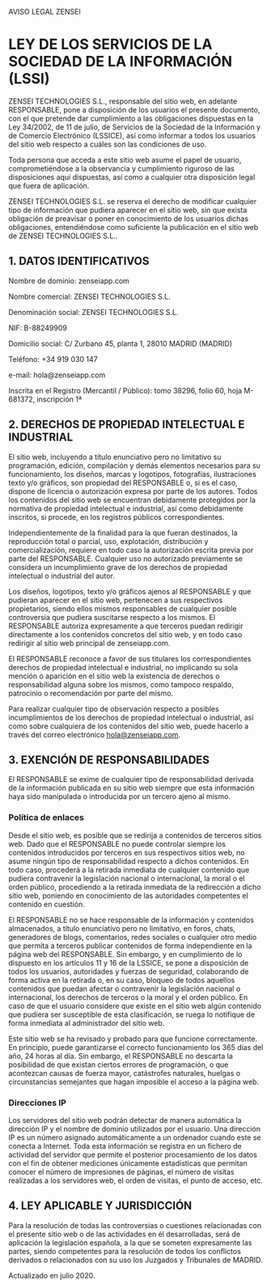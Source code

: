 AVISO LEGAL ZENSEI

# LEY DE LOS SERVICIOS DE LA SOCIEDAD DE LA INFORMACIÓN (LSSI)

ZENSEI TECHNOLOGIES S.L., responsable del sitio web, en adelante
RESPONSABLE, pone a disposición de los usuarios el presente documento,
con el que pretende dar cumplimiento a las obligaciones dispuestas en la
Ley 34/2002, de 11 de julio, de Servicios de la Sociedad de la
Información y de Comercio Electrónico (LSSICE), así como informar a
todos los usuarios del sitio web respecto a cuáles son las condiciones
de uso.

Toda persona que acceda a este sitio web asume el papel de usuario,
comprometiéndose a la observancia y cumplimiento riguroso de las
disposiciones aquí dispuestas, así como a cualquier otra disposición
legal que fuera de aplicación.

ZENSEI TECHNOLOGIES S.L. se reserva el derecho de modificar cualquier tipo
de información que pudiera aparecer en el sitio web, sin que exista
obligación de preavisar o poner en conocimiento de los usuarios dichas
obligaciones, entendiéndose como suficiente la publicación en el sitio
web de ZENSEI TECHNOLOGIES S.L..


## 1. DATOS IDENTIFICATIVOS

Nombre de dominio: zenseiapp.com

Nombre comercial: ZENSEI TECHNOLOGIES S.L.

Denominación social: ZENSEI TECHNOLOGIES S.L.

NIF: B-88249909

Domicilio social: C/ Zurbano 45, planta 1, 28010 MADRID (MADRID)

Teléfono: +34 919 030 147

e-mail: hola\@zenseiapp.com

Inscrita en el Registro (Mercantil / Público): tomo 38296, folio 60, hoja M-681372, inscripción 1ª


## 2. DERECHOS DE PROPIEDAD INTELECTUAL E INDUSTRIAL

El sitio web, incluyendo a título enunciativo pero no limitativo su
programación, edición, compilación y demás elementos necesarios para su
funcionamiento, los diseños, marcas y logotipos, fotografías,
ilustraciones texto y/o gráficos, son propiedad del RESPONSABLE o, si es
el caso, dispone de licencia o autorización expresa por parte de los
autores. Todos los contenidos del sitio web se encuentran debidamente
protegidos por la normativa de propiedad intelectual e industrial, así
como debidamente inscritos, si procede, en los registros públicos
correspondientes.

Independientemente de la finalidad para la que fueran destinados, la
reproducción total o parcial, uso, explotación, distribución y
comercialización, requiere en todo caso la autorización escrita previa
por parte del RESPONSABLE. Cualquier uso no autorizado previamente se
considera un incumplimiento grave de los derechos de propiedad
intelectual o industrial del autor.

Los diseños, logotipos, texto y/o gráficos ajenos al RESPONSABLE y que
pudieran aparecer en el sitio web, pertenecen a sus respectivos
propietarios, siendo ellos mismos responsables de cualquier posible
controversia que pudiera suscitarse respecto a los mismos. El
RESPONSABLE autoriza expresamente a que terceros puedan redirigir
directamente a los contenidos concretos del sitio web, y en todo caso
redirigir al sitio web principal de zenseiapp.com.

El RESPONSABLE reconoce a favor de sus titulares los correspondientes
derechos de propiedad intelectual e industrial, no implicando su sola
mención o aparición en el sitio web la existencia de derechos o
responsabilidad alguna sobre los mismos, como tampoco respaldo,
patrocinio o recomendación por parte del mismo.

Para realizar cualquier tipo de observación respecto a posibles
incumplimientos de los derechos de propiedad intelectual o industrial,
así como sobre cualquiera de los contenidos del sitio web, puede hacerlo
a través del correo electrónico hola@zenseiapp.com.

## 3. EXENCIÓN DE RESPONSABILIDADES

El RESPONSABLE se exime de cualquier tipo de responsabilidad derivada de
la información publicada en su sitio web siempre que esta información
haya sido manipulada o introducida por un tercero ajeno al mismo.

### Política de enlaces

Desde el sitio web, es posible que se redirija a contenidos de terceros
sitios web. Dado que el RESPONSABLE no puede controlar siempre los
contenidos introducidos por terceros en sus respectivos sitios web, no
asume ningún tipo de responsabilidad respecto a dichos contenidos. En
todo caso, procederá a la retirada inmediata de cualquier contenido que
pudiera contravenir la legislación nacional o internacional, la moral o
el orden público, procediendo a la retirada inmediata de la redirección
a dicho sitio web, poniendo en conocimiento de las autoridades
competentes el contenido en cuestión.

El RESPONSABLE no se hace responsable de la información y contenidos
almacenados, a título enunciativo pero no limitativo, en foros, chats,
generadores de blogs, comentarios, redes sociales o cualquier otro medio
que permita a terceros publicar contenidos de forma independiente en la
página web del RESPONSABLE. Sin embargo, y en cumplimiento de lo
dispuesto en los artículos 11 y 16 de la LSSICE, se pone a disposición
de todos los usuarios, autoridades y fuerzas de seguridad, colaborando
de forma activa en la retirada o, en su caso, bloqueo de todos aquellos
contenidos que puedan afectar o contravenir la legislación nacional o
internacional, los derechos de terceros o la moral y el orden público.
En caso de que el usuario considere que existe en el sitio web algún
contenido que pudiera ser susceptible de esta clasificación, se ruega lo
notifique de forma inmediata al administrador del sitio web.

Este sitio web se ha revisado y probado para que funcione correctamente.
En principio, puede garantizarse el correcto funcionamiento los 365 días
del año, 24 horas al día. Sin embargo, el RESPONSABLE no descarta la
posibilidad de que existan ciertos errores de programación, o que
acontezcan causas de fuerza mayor, catástrofes naturales, huelgas o
circunstancias semejantes que hagan imposible el acceso a la página web.


### Direcciones IP

Los servidores del sitio web podrán detectar de manera automática la
dirección IP y el nombre de dominio utilizados por el usuario. Una
dirección IP es un número asignado automáticamente a un ordenador cuando
este se conecta a Internet. Toda esta información se registra en un
fichero de actividad del servidor que permite el posterior procesamiento
de los datos con el fin de obtener mediciones únicamente estadísticas
que permitan conocer el número de impresiones de páginas, el número de
visitas realizadas a los servidores web, el orden de visitas, el punto
de acceso, etc.


## 4. LEY APLICABLE Y JURISDICCIÓN

Para la resolución de todas las controversias o cuestiones relacionadas
con el presente sitio web o de las actividades en él desarrolladas, será
de aplicación la legislación española, a la que se someten expresamente
las partes, siendo competentes para la resolución de todos los
conflictos derivados o relacionados con su uso los Juzgados y Tribunales
de MADRID.

Actualizado en julio 2020.
